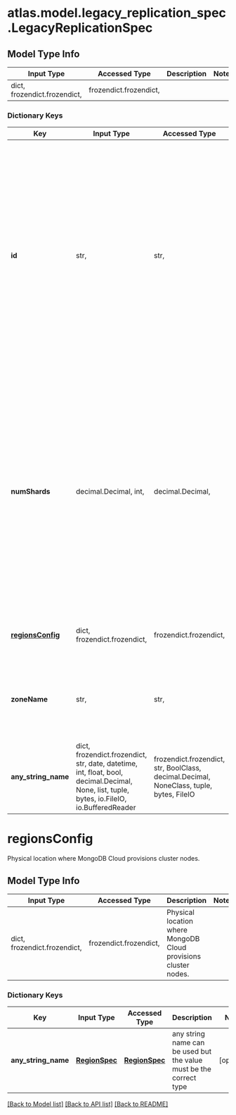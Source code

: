 # atlas.model.legacy_replication_spec.LegacyReplicationSpec

## Model Type Info
Input Type | Accessed Type | Description | Notes
------------ | ------------- | ------------- | -------------
dict, frozendict.frozendict,  | frozendict.frozendict,  |  | 

### Dictionary Keys
Key | Input Type | Accessed Type | Description | Notes
------------ | ------------- | ------------- | ------------- | -------------
**id** | str,  | str,  | Unique 24-hexadecimal digit string that identifies the replication object for a zone in a Global Cluster.  - If you include existing zones in the request, you must specify this parameter.  - If you add a new zone to an existing Global Cluster, you may specify this parameter. The request deletes any existing zones in a Global Cluster that you exclude from the request. | [optional] 
**numShards** | decimal.Decimal, int,  | decimal.Decimal,  | Positive integer that specifies the number of shards to deploy in each specified zone If you set this value to &#x60;1&#x60; and **clusterType** is &#x60;SHARDED&#x60;, MongoDB Cloud deploys a single-shard sharded cluster. Don&#x27;t create a sharded cluster with a single shard for production environments. Single-shard sharded clusters don&#x27;t provide the same benefits as multi-shard configurations. | [optional] if omitted the server will use the default value of 1value must be a 32 bit integer
**[regionsConfig](#regionsConfig)** | dict, frozendict.frozendict,  | frozendict.frozendict,  | Physical location where MongoDB Cloud provisions cluster nodes. | [optional] 
**zoneName** | str,  | str,  | Human-readable label that identifies the zone in a Global Cluster. Provide this value only if **clusterType** is &#x60;GEOSHARDED&#x60;. | [optional] 
**any_string_name** | dict, frozendict.frozendict, str, date, datetime, int, float, bool, decimal.Decimal, None, list, tuple, bytes, io.FileIO, io.BufferedReader | frozendict.frozendict, str, BoolClass, decimal.Decimal, NoneClass, tuple, bytes, FileIO | any string name can be used but the value must be the correct type | [optional]

# regionsConfig

Physical location where MongoDB Cloud provisions cluster nodes.

## Model Type Info
Input Type | Accessed Type | Description | Notes
------------ | ------------- | ------------- | -------------
dict, frozendict.frozendict,  | frozendict.frozendict,  | Physical location where MongoDB Cloud provisions cluster nodes. | 

### Dictionary Keys
Key | Input Type | Accessed Type | Description | Notes
------------ | ------------- | ------------- | ------------- | -------------
**any_string_name** | [**RegionSpec**](RegionSpec.md) | [**RegionSpec**](RegionSpec.md) | any string name can be used but the value must be the correct type | [optional] 

[[Back to Model list]](../../README.md#documentation-for-models) [[Back to API list]](../../README.md#documentation-for-api-endpoints) [[Back to README]](../../README.md)

